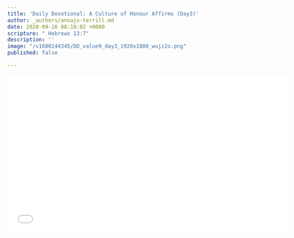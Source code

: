 ```yaml
---
title: 'Daily Devotional: A Culture of Honour Affirms (Day3)'
author: _authors/annajo-terrill.md
date: 2020-09-16 08:18:02 +0000
scripture: " Hebrews 13:7"
description: ''
image: "/v1600244345/DD_value9_day3_1920x1080_wujz2o.png"
published: false

---
```

<iframe src="[https://player.vimeo.com/video/458464448](https://player.vimeo.com/video/458464448 "https://player.vimeo.com/video/458464448")" width="640" height="360" frameborder="0" allow="autoplay; fullscreen" allowfullscreen></iframe>